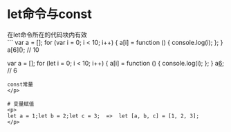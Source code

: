# let命令与const
<p>
在let命令所在的代码块内有效</br>
```
var a = [];
for (var i = 0; i < 10; i++) {
  a[i] = function () {
    console.log(i);
  };
}
a[6](); // 10

var a = [];
for (let i = 0; i < 10; i++) {
  a[i] = function () {
    console.log(i);
  };
}
a[6](); // 6
```
const常量
</p>

# 变量赋值
<p>
let a = 1;let b = 2;let c = 3;  =>  let [a, b, c] = [1, 2, 3];
</p>
